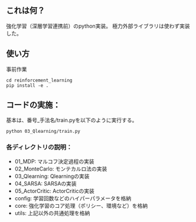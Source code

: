 ## これは何？
強化学習（深層学習連携前）のpython実装。
極力外部ライブラリは使わず実装した。

## 使い方
事前作業
```
cd reinforcement_learning
pip install -e .
```

## コードの実施：
基本は、番号_手法名/train.pyを以下のように実行する。
```
python 03_Qlearning/train.py
```

### 各ディレクトリの説明：
- 01_MDP: マルコフ決定過程の実装
- 02_MonteCarlo: モンテカルロ法の実装
- 03_Qlearning: Qlearningの実装
- 04_SARSA: SARSAの実装
- 05_ActorCritic: ActorCriticの実装
- config: 学習回数などのハイパーパラメータを格納
- core: 強化学習のコア処理（ポリシー、環境など）を格納
- utils: 上記以外の共通処理を格納
